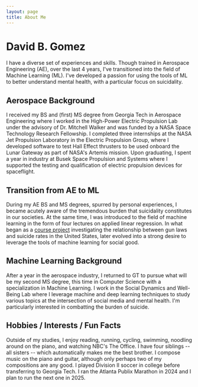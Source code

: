 ```yaml
---
layout: page
title: About Me
---
```


# David B. Gomez

I have a diverse set of experiences and skills. Though trained in Aerospace Engineering (AE), over the last 4 years, I've transitioned into the field of Machine Learning (ML). I've developed a passion for using the tools of ML to better understand mental health, with a particular focus on suicidality.

## Aerospace Background 

I received my BS and (first) MS degree from Georgia Tech in Aerospace Engineering where I worked in the High-Power Electric Propulsion Lab under the advisory of Dr. Mitchell Walker and was funded by a NASA Space Technology Research Fellowship. I completed three internships at the NASA Jet Propulsion Laboratory in the Electric Propulsion Group, where I developed software to test Hall Effect thrusters to be used onboard the Lunar Gateway as part of NASA's Artemis mission. Upon graduating, I spent a year in industry at Busek Space Propulsion and Systems where I supported the testing and qualification of electric propulsion devices for spaceflight.

## Transition from AE to ML

During my AE BS and MS degrees, spurred by personal experiences, I became acutely aware of the tremendous burden that suicidality constitutes in our societies. At the same time, I was introduced to the field of machine learning in the form of four lectures on applied linear regression. In what began as a [course project](https://dbgomez94.github.io/2019-12-01-challenging-the-inevitability-of-suicide/) investigating the relationship between gun laws and suicide rates in the United States, later evolved into a strong desire to leverage the tools of machine learning for social good.

## Machine Learning Background

After a year in the aerospace industry, I returned to GT to pursue what will be my second MS degree, this time in Computer Science with a specialization in Machine Learning. I work in the Social Dynamics and Well-Being Lab where I leverage machine and deep learning techniques to study various topics at the intersection of social media and mental health. I'm particularly interested in combatting the burden of suicide.

## Hobbies / Interests / Fun Facts

Outside of my studies, I enjoy reading, running, cycling, swimming, noodling around on the piano, and watching NBC's The Office. I have four siblings -- all sisters -- which automatically makes me the best brother. I compose music on the piano and guitar, although only perhaps two of my compositions are any good. I played Division II soccer in college before transferring to Georgia Tech. I ran the Atlanta Publix Marathon in 2024 and I plan to run the next one in 2025. 